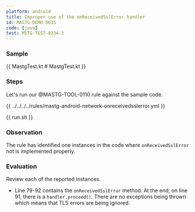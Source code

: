 ```yaml
---
platform: android
title: Improper use of the onReceivedSslError handler
id: MASTG-DEMO-0035
code: [java]
test: MSTG-TEST-0234-3
---
```


### Sample

{{ MastgTest.kt # MastgTest.kt }}

### Steps

Let's run our @MASTG-TOOL-0110 rule against the sample code.

{{ ../../../../rules/mastg-android-network-onreceivedsslerror.yml }}

{{ run.sh }}

### Observation

The rule has identified one instances in the code where `onReceivedSslError` not is implemented properly.

### Evaluation

Review each of the reported instances.

- Line 79-92 contains the `onReceivedSslError` method. At the end, on line 91, there is a `handler.proceed()`. There are no exceptions being thrown which means that TLS errors are being ignored.
